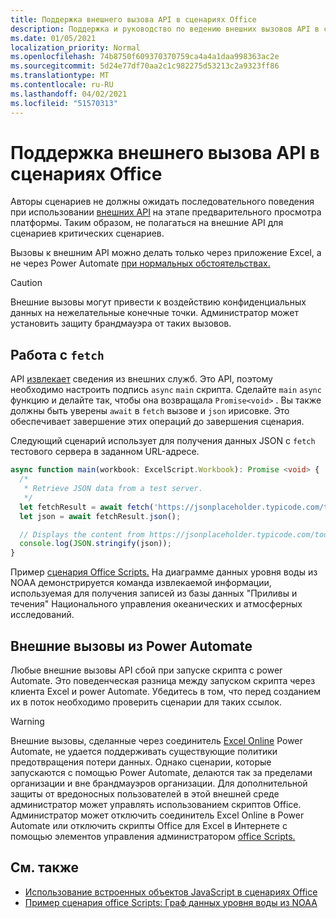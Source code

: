 ```yaml
---
title: Поддержка внешнего вызова API в сценариях Office
description: Поддержка и руководство по ведению внешних вызовов API в скрипте Office.
ms.date: 01/05/2021
localization_priority: Normal
ms.openlocfilehash: 74b8750f609370370759ca4a4a1daa998363ac2e
ms.sourcegitcommit: 5d24e77df70aa2c1c982275d53213c2a9323ff86
ms.translationtype: MT
ms.contentlocale: ru-RU
ms.lasthandoff: 04/02/2021
ms.locfileid: "51570313"
---
```

# <a name="external-api-call-support-in-office-scripts"></a>Поддержка внешнего вызова API в сценариях Office

Авторы сценариев не должны ожидать последовательного поведения при использовании [внешних API](https://developer.mozilla.org/docs/Web/API) на этапе предварительного просмотра платформы. Таким образом, не полагаться на внешние API для сценариев критических сценариев.

Вызовы к внешним API можно делать только через приложение Excel, а не через Power Automate [при нормальных обстоятельствах.](#external-calls-from-power-automate)

> [!CAUTION]
> Внешние вызовы могут привести к воздействию конфиденциальных данных на нежелательные конечные точки. Администратор может установить защиту брандмауэра от таких вызовов.

## <a name="working-with-fetch"></a>Работа с `fetch`

API [извлекает](https://developer.mozilla.org/docs/Web/API/Fetch_API) сведения из внешних служб. Это API, поэтому необходимо настроить подпись `async` `main` скрипта. Сделайте `main` `async` функцию и делайте так, чтобы она возвращала `Promise<void>` . Вы также должны быть уверены `await` в `fetch` вызове и `json` ирисовке. Это обеспечивает завершение этих операций до завершения сценария.

Следующий сценарий использует для получения данных JSON с `fetch` тестового сервера в заданном URL-адресе.

```TypeScript
async function main(workbook: ExcelScript.Workbook): Promise <void> {
  /* 
   * Retrieve JSON data from a test server.
   */
  let fetchResult = await fetch('https://jsonplaceholder.typicode.com/todos/1');
  let json = await fetchResult.json();

  // Displays the content from https://jsonplaceholder.typicode.com/todos/1
  console.log(JSON.stringify(json));
}
```

Пример [сценария Office Scripts.](../resources/scenarios/noaa-data-fetch.md) На диаграмме данных уровня воды из NOAA демонстрируется команда извлекаемой информации, используемая для получения записей из базы данных "Приливы и течения" Национального управления океанических и атмосферных исследований.

## <a name="external-calls-from-power-automate"></a>Внешние вызовы из Power Automate

Любые внешние вызовы API сбой при запуске скрипта с power Automate. Это поведенческая разница между запуском скрипта через клиента Excel и power Automate. Убедитесь в том, что перед созданием их в поток необходимо проверить сценарии для таких ссылок.

> [!WARNING]
> Внешние вызовы, сделанные через соединитель [Excel Online](/connectors/excelonlinebusiness) Power Automate, не удается поддерживать существующие политики предотвращения потери данных. Однако сценарии, которые запускаются с помощью Power Automate, делаются так за пределами организации и вне брандмауэров организации. Для дополнительной защиты от вредоносных пользователей в этой внешней среде администратор может управлять использованием скриптов Office. Администратор может отключить соединитель Excel Online в Power Automate или отключить скрипты Office для Excel в Интернете с помощью элементов управления администратором [office Scripts.](/microsoft-365/admin/manage/manage-office-scripts-settings)

## <a name="see-also"></a>См. также

- [Использование встроенных объектов JavaScript в сценариях Office](javascript-objects.md)
- [Пример сценария office Scripts: Граф данных уровня воды из NOAA](../resources/scenarios/noaa-data-fetch.md)
